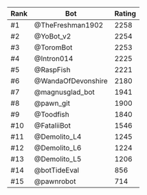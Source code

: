 Rank|Bot|Rating
---|---|---
#1|@TheFreshman1902|2258
#2|@YoBot_v2|2254
#3|@ToromBot|2253
#4|@Intron014|2225
#5|@RaspFish|2221
#6|@WandaOfDevonshire|2180
#7|@magnusglad_bot|1941
#8|@pawn_git|1900
#9|@Toodfish|1840
#10|@FataliiBot|1546
#11|@Demolito_L4|1245
#12|@Demolito_L6|1224
#13|@Demolito_L5|1206
#14|@botTideEval|856
#15|@pawnrobot|714
